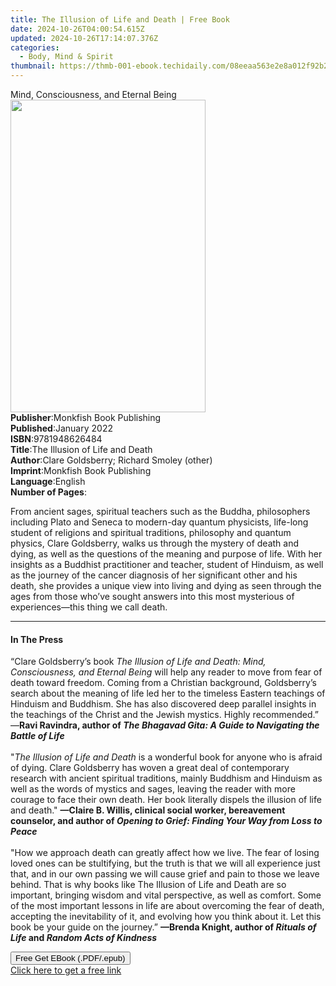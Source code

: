 ```yaml
---
title: The Illusion of Life and Death | Free Book
date: 2024-10-26T04:00:54.615Z
updated: 2024-10-26T17:14:07.376Z
categories:
  - Body, Mind & Spirit
thumbnail: https://thmb-001-ebook.techidaily.com/08eeaa563e2e8a012f92b2e449c117a063bda86a0685497cbf4eeb083c93fb36.jpg
---
```

<main id="book-container">
  <div class="flex flex-col">
    <div class="book-brief flex-1 py-6 px-4 sm:p-6 md:py-10 md:px-8">
      <!-- brief-->
      <div class="book-brief-main">Mind, Consciousness, and Eternal Being</div>
    </div>
    <div
      class="book-meta-info flex-1 grid gap-4 col-start-1 col-end-3 row-start-1 sm:mb-6 sm:grid-cols-4 lg:gap-6 lg:col-start-2 lg:row-end-6 lg:row-span-6 lg:mb-0"
    >
      <div
        class="book-meta-info-left place-content-center mt-4 p-4 text-sm leading-6 col-start-2 col-span-2 dark:text-slate-400"
      >
        <img
          class="w-full h-500 object-cover rounded-lg sm:h-255 sm:col-span-2 lg:col-span-full"
          src="https://img-001-ebook.techidaily.com/67389c86d05974eaccc3db9a17f22bec519e1ad3f976cd21c4507d73fdb879d5.jpg"
          alt=""
          width="312"
          height="500"
        />
      </div>
      <div
        class="book-meta-info-right mt-2 col-start-1 row-start-2 col-span-3 self-center"
      >
        <!-- meta data  -->
        <div class="flex flex-col px-4 md:px-8">
          <div class="flex-1">
            <strong>Publisher</strong>:<span class="px-2"
              >Monkfish Book Publishing</span
            >
          </div>
          <div class="flex-1">
            <strong>Published</strong>:<span class="px-2">January 2022</span>
          </div>
          <div class="flex-1">
            <strong>ISBN</strong>:<span class="px-2">9781948626484</span>
          </div>
          <div class="flex-1">
            <strong>Title</strong>:<span class="px-2"
              >The Illusion of Life and Death</span
            >
          </div>
          <div class="flex-1">
            <strong>Author</strong>:<span class="px-2"
              >Clare Goldsberry; Richard Smoley (other)</span
            >
          </div>
          <div class="flex-1">
            <strong>Imprint</strong>:<span class="px-2"
              >Monkfish Book Publishing</span
            >
          </div>
          <div class="flex-1">
            <strong>Language</strong>:<span class="px-2">English</span>
          </div>
          <div class="flex-1">
            <strong>Number of Pages</strong>:<span class="px-2"></span>
          </div>
        </div>
      </div>
    </div>
    <div class="book-description flex-1 py-6 px-4 sm:p-6 md:py-10 md:px-8">
      <div class="book-description-main">
        <div accordion-content="" id="description">
          <p>
            From ancient sages, spiritual teachers such as the Buddha,
            philosophers including Plato and Seneca to modern-day quantum
            physicists, life-long student of religions and spiritual traditions,
            philosophy and quantum physics, Clare Goldsberry, walks us through
            the mystery of death and dying, as well as the questions of the
            meaning and purpose of life. With her insights as a Buddhist
            practitioner and teacher, student of Hinduism, as well as the
            journey of the cancer diagnosis of her significant other and his
            death, she provides a unique view into living and dying as seen
            through the ages from those who’ve sought answers into this most
            mysterious of experiences—this thing we call death.
          </p>
        </div>
      </div>
    </div>
    <div class="book-excerpts flex-1 py-6 px-4 sm:p-6 md:py-10 md:px-8">
      <!-- excerpts-->
      <div class="book-excerpts-main">
        <hr />
        <h4 class="placeholder placeholder-heading">
          <span>In The Press</span>
        </h4>
        <p></p>
        <p>
          “Clare Goldsberry’s book
          <i
            >The Illusion of Life and Death: Mind, Consciousness, and Eternal
            Being</i
          >
          will help any reader to move from fear of death toward freedom. Coming
          from a Christian background, Goldsberry’s search about the meaning of
          life led her to the timeless Eastern teachings of Hinduism and
          Buddhism. She has also discovered deep parallel insights in the
          teachings of the Christ and the Jewish mystics. Highly recommended.”
          —<b
            >Ravi Ravindra, author of
            <i
              >The Bhagavad Gita: A Guide to Navigating the Battle of Life</i
            ></b
          ><br /><br />"<i>The Illusion of Life and Death</i> is a wonderful
          book for anyone who is afraid of dying. Clare Goldsberry has woven a
          great deal of contemporary research with ancient spiritual traditions,
          mainly Buddhism and Hinduism as well as the words of mystics and
          sages, leaving the reader with more courage to face their own death.
          Her book literally dispels the illusion of life and death."
          <b
            >—Claire B. Willis, clinical social worker, bereavement counselor,
            and author of
            <i>Opening to Grief: Finding Your Way from Loss to Peace</i></b
          ><br /><br />"How we approach death can greatly affect how we live.
          The fear of losing loved ones can be stultifying, but the truth is
          that we will all experience just that, and in our own passing we will
          cause grief and pain to those we leave behind. That is why books like
          The Illusion of Life and Death are so important, bringing wisdom and
          vital perspective, as well as comfort. Some of the most important
          lessons in life are about overcoming the fear of death, accepting the
          inevitability of it, and evolving how you think about it. Let this
          book be your guide on the journey.”
          <b
            >—Brenda Knight, author of <i>Rituals of Life</i> and
            <i>Random Acts of Kindness</i></b
          >
        </p>
        <p></p>
      </div>
    </div>
    <div
      class="book-about-author flex-1 py-6 px-4 sm:p-6 md:py-10 md:px-8"
    ></div>
    <div class="book-free-get flex-1 py-6 px-4 sm:p-6 md:py-10 md:px-8">
      <button
        id="btn-free-get"
        class="bg-blue-500 hover:bg-blue-700 text-white font-bold py-2 px-4 rounded"
      >
        Free Get EBook (.PDF/.epub)
      </button>
      <div id="countdown-display" class="px-2 text-lg mt-2"></div>
      <a
        id="free-link"
        class="hidden bg-blue-500 hover:bg-blue-700 text-white font-bold py-2 px-4 rounded"
        href="https://www.ebooks.com/en-us/book/210340650/the-illusion-of-life-and-death/clare-goldsberry/"
        target="_blank"
        >Click here to get a free link</a
      >
    </div>
    <script>
      let countdownTime = 0;
      let countdownInterval = null;
      document
        .getElementById('btn-free-get')
        .addEventListener('click', startCountdown);
      function startCountdown() {
        countdownTime = new Date().getTime() + 60000 * 3;
        countdownInterval = setInterval(updateCountdown, 1000);
        document.getElementById('btn-free-get').disabled = true;
        document
          .getElementById('btn-free-get')
          .classList.add('bg-gray-500', 'cursor-not-allowed');
      }
      function updateCountdown() {
        let currentTime = new Date().getTime();
        let timeLeft = countdownTime - currentTime;
        let secondsLeft = Math.floor(timeLeft / 1000);
        document.getElementById('countdown-display').innerHTML =
          `Remaining time: ${secondsLeft} seconds.`;
        if (secondsLeft <= 0) {
          clearInterval(countdownInterval);
          document.getElementById('btn-free-get').classList.add('hidden');
          document.getElementById('free-link').classList.remove('hidden');
          document.getElementById('countdown-display').innerHTML = '';
        }
      }
    </script>
  </div>
</main>

<ins class="adsbygoogle"
      style="display:block"
      data-ad-client="ca-pub-7571918770474297"
      data-ad-slot="8358498916"
      data-ad-format="auto"
      data-full-width-responsive="true"></ins>
    
